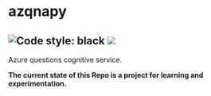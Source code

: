 # azqnapy

## ![Code style: black](https://img.shields.io/badge/code%20style-black-000000.svg) ![](https://img.shields.io/github/license/ronmallory/azqnapy)

Azure questions cognitive service.

**The current state of this Repo is a project for learning and experimentation.**
